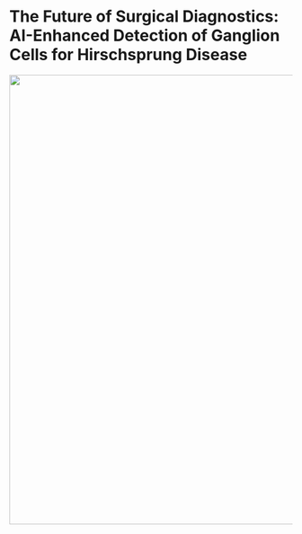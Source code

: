 # The Future of Surgical Diagnostics: AI-Enhanced Detection of Ganglion Cells for Hirschsprung Disease 
<img src="images/overview.jpeg" width="800px"/>
